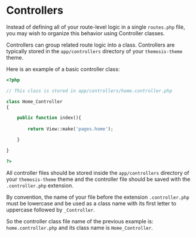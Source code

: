 Controllers
===========

Instead of defining all of your route-level logic in a single `routes.php` file, you may wish to organize this behavior using Controller classes.

Controllers can group related route logic into a class. Controllers are typically stored in the `app/controllers` directory of your `themosis-theme` theme.

Here is an example of a basic controller class:

```php
<?php

// This class is stored in app/controllers/home.controller.php

class Home_Controller
{

	public function index(){
	
		return View::make('pages.home');

	}

}

?>
```

All controller files should be stored inside the `app/controllers` directory of your `themosis-theme` theme and the controller file should be saved with the `.controller.php` extension.

By convention, the name of your file before the extension `.controller.php` must be lowercase and be used as a class name with its first letter to uppercase followed by `_Controller`.

So the controller class file name of the previous example is: `home.controller.php` and its class name is `Home_Controller`.